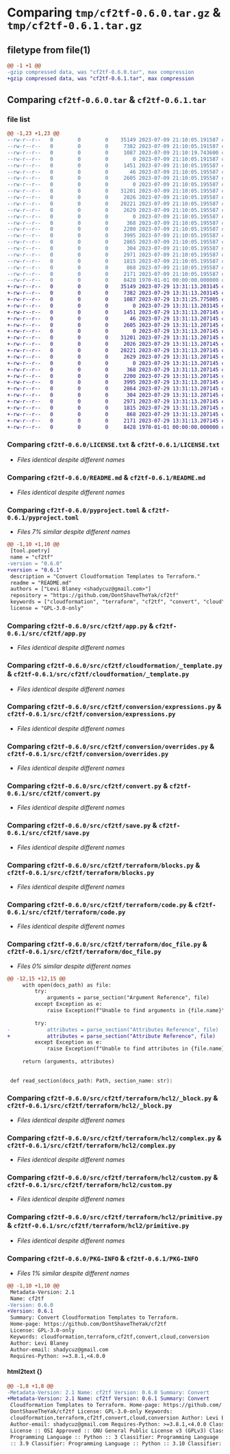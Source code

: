 # Comparing `tmp/cf2tf-0.6.0.tar.gz` & `tmp/cf2tf-0.6.1.tar.gz`

## filetype from file(1)

```diff
@@ -1 +1 @@
-gzip compressed data, was "cf2tf-0.6.0.tar", max compression
+gzip compressed data, was "cf2tf-0.6.1.tar", max compression
```

## Comparing `cf2tf-0.6.0.tar` & `cf2tf-0.6.1.tar`

### file list

```diff
@@ -1,23 +1,23 @@
--rw-r--r--   0        0        0    35149 2023-07-09 21:10:05.191587 cf2tf-0.6.0/LICENSE.txt
--rw-r--r--   0        0        0     7382 2023-07-09 21:10:05.191587 cf2tf-0.6.0/README.md
--rw-r--r--   0        0        0     1087 2023-07-09 21:10:19.743600 cf2tf-0.6.0/pyproject.toml
--rw-r--r--   0        0        0        0 2023-07-09 21:10:05.191587 cf2tf-0.6.0/src/cf2tf/__init__.py
--rw-r--r--   0        0        0     1451 2023-07-09 21:10:05.195587 cf2tf-0.6.0/src/cf2tf/app.py
--rw-r--r--   0        0        0       46 2023-07-09 21:10:05.195587 cf2tf-0.6.0/src/cf2tf/cloudformation/__init__.py
--rw-r--r--   0        0        0     2605 2023-07-09 21:10:05.195587 cf2tf-0.6.0/src/cf2tf/cloudformation/_template.py
--rw-r--r--   0        0        0        0 2023-07-09 21:10:05.195587 cf2tf-0.6.0/src/cf2tf/conversion/__init__.py
--rw-r--r--   0        0        0    31201 2023-07-09 21:10:05.195587 cf2tf-0.6.0/src/cf2tf/conversion/expressions.py
--rw-r--r--   0        0        0     2026 2023-07-09 21:10:05.195587 cf2tf-0.6.0/src/cf2tf/conversion/overrides.py
--rw-r--r--   0        0        0    20221 2023-07-09 21:10:05.195587 cf2tf-0.6.0/src/cf2tf/convert.py
--rw-r--r--   0        0        0     2629 2023-07-09 21:10:05.195587 cf2tf-0.6.0/src/cf2tf/save.py
--rw-r--r--   0        0        0        0 2023-07-09 21:10:05.195587 cf2tf-0.6.0/src/cf2tf/terraform/__init__.py
--rw-r--r--   0        0        0      368 2023-07-09 21:10:05.195587 cf2tf-0.6.0/src/cf2tf/terraform/_configuration.py
--rw-r--r--   0        0        0     2200 2023-07-09 21:10:05.195587 cf2tf-0.6.0/src/cf2tf/terraform/blocks.py
--rw-r--r--   0        0        0     3995 2023-07-09 21:10:05.195587 cf2tf-0.6.0/src/cf2tf/terraform/code.py
--rw-r--r--   0        0        0     2865 2023-07-09 21:10:05.195587 cf2tf-0.6.0/src/cf2tf/terraform/doc_file.py
--rw-r--r--   0        0        0      304 2023-07-09 21:10:05.195587 cf2tf-0.6.0/src/cf2tf/terraform/hcl2/__init__.py
--rw-r--r--   0        0        0     2971 2023-07-09 21:10:05.195587 cf2tf-0.6.0/src/cf2tf/terraform/hcl2/_block.py
--rw-r--r--   0        0        0     1815 2023-07-09 21:10:05.195587 cf2tf-0.6.0/src/cf2tf/terraform/hcl2/complex.py
--rw-r--r--   0        0        0      868 2023-07-09 21:10:05.195587 cf2tf-0.6.0/src/cf2tf/terraform/hcl2/custom.py
--rw-r--r--   0        0        0     2171 2023-07-09 21:10:05.195587 cf2tf-0.6.0/src/cf2tf/terraform/hcl2/primitive.py
--rw-r--r--   0        0        0     8428 1970-01-01 00:00:00.000000 cf2tf-0.6.0/PKG-INFO
+-rw-r--r--   0        0        0    35149 2023-07-29 13:31:13.203145 cf2tf-0.6.1/LICENSE.txt
+-rw-r--r--   0        0        0     7382 2023-07-29 13:31:13.203145 cf2tf-0.6.1/README.md
+-rw-r--r--   0        0        0     1087 2023-07-29 13:31:25.775005 cf2tf-0.6.1/pyproject.toml
+-rw-r--r--   0        0        0        0 2023-07-29 13:31:13.203145 cf2tf-0.6.1/src/cf2tf/__init__.py
+-rw-r--r--   0        0        0     1451 2023-07-29 13:31:13.207145 cf2tf-0.6.1/src/cf2tf/app.py
+-rw-r--r--   0        0        0       46 2023-07-29 13:31:13.207145 cf2tf-0.6.1/src/cf2tf/cloudformation/__init__.py
+-rw-r--r--   0        0        0     2605 2023-07-29 13:31:13.207145 cf2tf-0.6.1/src/cf2tf/cloudformation/_template.py
+-rw-r--r--   0        0        0        0 2023-07-29 13:31:13.207145 cf2tf-0.6.1/src/cf2tf/conversion/__init__.py
+-rw-r--r--   0        0        0    31201 2023-07-29 13:31:13.207145 cf2tf-0.6.1/src/cf2tf/conversion/expressions.py
+-rw-r--r--   0        0        0     2026 2023-07-29 13:31:13.207145 cf2tf-0.6.1/src/cf2tf/conversion/overrides.py
+-rw-r--r--   0        0        0    20221 2023-07-29 13:31:13.207145 cf2tf-0.6.1/src/cf2tf/convert.py
+-rw-r--r--   0        0        0     2629 2023-07-29 13:31:13.207145 cf2tf-0.6.1/src/cf2tf/save.py
+-rw-r--r--   0        0        0        0 2023-07-29 13:31:13.207145 cf2tf-0.6.1/src/cf2tf/terraform/__init__.py
+-rw-r--r--   0        0        0      368 2023-07-29 13:31:13.207145 cf2tf-0.6.1/src/cf2tf/terraform/_configuration.py
+-rw-r--r--   0        0        0     2200 2023-07-29 13:31:13.207145 cf2tf-0.6.1/src/cf2tf/terraform/blocks.py
+-rw-r--r--   0        0        0     3995 2023-07-29 13:31:13.207145 cf2tf-0.6.1/src/cf2tf/terraform/code.py
+-rw-r--r--   0        0        0     2864 2023-07-29 13:31:13.207145 cf2tf-0.6.1/src/cf2tf/terraform/doc_file.py
+-rw-r--r--   0        0        0      304 2023-07-29 13:31:13.207145 cf2tf-0.6.1/src/cf2tf/terraform/hcl2/__init__.py
+-rw-r--r--   0        0        0     2971 2023-07-29 13:31:13.207145 cf2tf-0.6.1/src/cf2tf/terraform/hcl2/_block.py
+-rw-r--r--   0        0        0     1815 2023-07-29 13:31:13.207145 cf2tf-0.6.1/src/cf2tf/terraform/hcl2/complex.py
+-rw-r--r--   0        0        0      868 2023-07-29 13:31:13.207145 cf2tf-0.6.1/src/cf2tf/terraform/hcl2/custom.py
+-rw-r--r--   0        0        0     2171 2023-07-29 13:31:13.207145 cf2tf-0.6.1/src/cf2tf/terraform/hcl2/primitive.py
+-rw-r--r--   0        0        0     8428 1970-01-01 00:00:00.000000 cf2tf-0.6.1/PKG-INFO
```

### Comparing `cf2tf-0.6.0/LICENSE.txt` & `cf2tf-0.6.1/LICENSE.txt`

 * *Files identical despite different names*

### Comparing `cf2tf-0.6.0/README.md` & `cf2tf-0.6.1/README.md`

 * *Files identical despite different names*

### Comparing `cf2tf-0.6.0/pyproject.toml` & `cf2tf-0.6.1/pyproject.toml`

 * *Files 7% similar despite different names*

```diff
@@ -1,10 +1,10 @@
 [tool.poetry]
 name = "cf2tf"
-version = "0.6.0"
+version = "0.6.1"
 description = "Convert Cloudformation Templates to Terraform."
 readme = "README.md"
 authors = ["Levi Blaney <shadycuz@gmail.com>"]
 repository = "https://github.com/DontShaveTheYak/cf2tf"
 keywords = ["cloudformation", "terraform", "cf2tf", "convert", "cloud", "conversion"]
 license = "GPL-3.0-only"
```

### Comparing `cf2tf-0.6.0/src/cf2tf/app.py` & `cf2tf-0.6.1/src/cf2tf/app.py`

 * *Files identical despite different names*

### Comparing `cf2tf-0.6.0/src/cf2tf/cloudformation/_template.py` & `cf2tf-0.6.1/src/cf2tf/cloudformation/_template.py`

 * *Files identical despite different names*

### Comparing `cf2tf-0.6.0/src/cf2tf/conversion/expressions.py` & `cf2tf-0.6.1/src/cf2tf/conversion/expressions.py`

 * *Files identical despite different names*

### Comparing `cf2tf-0.6.0/src/cf2tf/conversion/overrides.py` & `cf2tf-0.6.1/src/cf2tf/conversion/overrides.py`

 * *Files identical despite different names*

### Comparing `cf2tf-0.6.0/src/cf2tf/convert.py` & `cf2tf-0.6.1/src/cf2tf/convert.py`

 * *Files identical despite different names*

### Comparing `cf2tf-0.6.0/src/cf2tf/save.py` & `cf2tf-0.6.1/src/cf2tf/save.py`

 * *Files identical despite different names*

### Comparing `cf2tf-0.6.0/src/cf2tf/terraform/blocks.py` & `cf2tf-0.6.1/src/cf2tf/terraform/blocks.py`

 * *Files identical despite different names*

### Comparing `cf2tf-0.6.0/src/cf2tf/terraform/code.py` & `cf2tf-0.6.1/src/cf2tf/terraform/code.py`

 * *Files identical despite different names*

### Comparing `cf2tf-0.6.0/src/cf2tf/terraform/doc_file.py` & `cf2tf-0.6.1/src/cf2tf/terraform/doc_file.py`

 * *Files 0% similar despite different names*

```diff
@@ -12,15 +12,15 @@
     with open(docs_path) as file:
         try:
             arguments = parse_section("Argument Reference", file)
         except Exception as e:
             raise Exception(f"Unable to find arguments in {file.name}") from e
 
         try:
-            attributes = parse_section("Attributes Reference", file)
+            attributes = parse_section("Attribute Reference", file)
         except Exception as e:
             raise Exception(f"Unable to find attributes in {file.name}") from e
 
     return (arguments, attributes)
 
 
 def read_section(docs_path: Path, section_name: str):
```

### Comparing `cf2tf-0.6.0/src/cf2tf/terraform/hcl2/_block.py` & `cf2tf-0.6.1/src/cf2tf/terraform/hcl2/_block.py`

 * *Files identical despite different names*

### Comparing `cf2tf-0.6.0/src/cf2tf/terraform/hcl2/complex.py` & `cf2tf-0.6.1/src/cf2tf/terraform/hcl2/complex.py`

 * *Files identical despite different names*

### Comparing `cf2tf-0.6.0/src/cf2tf/terraform/hcl2/custom.py` & `cf2tf-0.6.1/src/cf2tf/terraform/hcl2/custom.py`

 * *Files identical despite different names*

### Comparing `cf2tf-0.6.0/src/cf2tf/terraform/hcl2/primitive.py` & `cf2tf-0.6.1/src/cf2tf/terraform/hcl2/primitive.py`

 * *Files identical despite different names*

### Comparing `cf2tf-0.6.0/PKG-INFO` & `cf2tf-0.6.1/PKG-INFO`

 * *Files 1% similar despite different names*

```diff
@@ -1,10 +1,10 @@
 Metadata-Version: 2.1
 Name: cf2tf
-Version: 0.6.0
+Version: 0.6.1
 Summary: Convert Cloudformation Templates to Terraform.
 Home-page: https://github.com/DontShaveTheYak/cf2tf
 License: GPL-3.0-only
 Keywords: cloudformation,terraform,cf2tf,convert,cloud,conversion
 Author: Levi Blaney
 Author-email: shadycuz@gmail.com
 Requires-Python: >=3.8.1,<4.0.0
```

#### html2text {}

```diff
@@ -1,8 +1,8 @@
-Metadata-Version: 2.1 Name: cf2tf Version: 0.6.0 Summary: Convert
+Metadata-Version: 2.1 Name: cf2tf Version: 0.6.1 Summary: Convert
 Cloudformation Templates to Terraform. Home-page: https://github.com/
 DontShaveTheYak/cf2tf License: GPL-3.0-only Keywords:
 cloudformation,terraform,cf2tf,convert,cloud,conversion Author: Levi Blaney
 Author-email: shadycuz@gmail.com Requires-Python: >=3.8.1,<4.0.0 Classifier:
 License :: OSI Approved :: GNU General Public License v3 (GPLv3) Classifier:
 Programming Language :: Python :: 3 Classifier: Programming Language :: Python
 :: 3.9 Classifier: Programming Language :: Python :: 3.10 Classifier:
```

